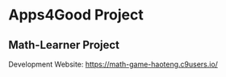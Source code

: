 # Apps4Good Project

## Math-Learner Project

Development Website: https://math-game-haoteng.c9users.io/
